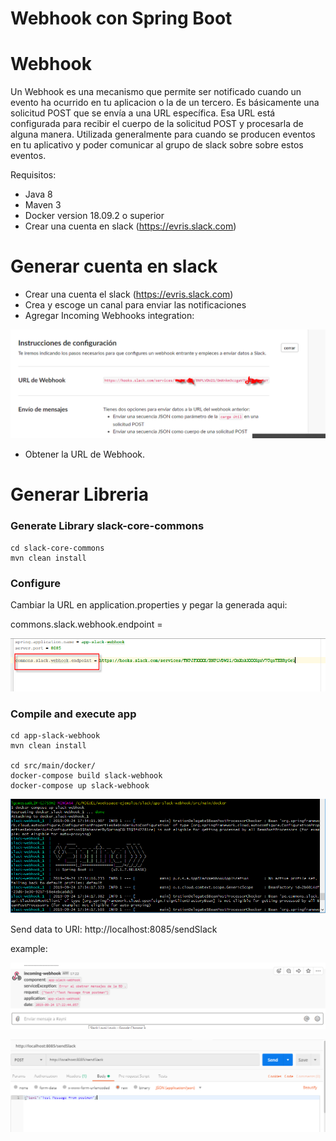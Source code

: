 Webhook con Spring Boot
==========================

# Webhook

Un Webhook es una mecanismo que permite ser notificado cuando un evento ha ocurrido en tu aplicacion o la de un tercero. Es básicamente una solicitud POST que se envía a una URL específica. Esa URL está configurada para recibir el cuerpo de la solicitud POST y procesarla de alguna manera.
Utilizada generalmente para cuando se producen eventos en tu aplicativo y poder comunicar al grupo de slack sobre sobre estos eventos.

Requisitos:
  - Java 8
  - Maven 3
  - Docker version 18.09.2 o superior
  - Crear una cuenta en slack (https://evris.slack.com)
  
# Generar cuenta en slack

 - Crear una cuenta el slack  (https://evris.slack.com)
 - Crea y escoge un canal para enviar las notificaciones
 - Agregar Incoming Webhooks integration:

![Screenshot from running application](img/config-webhook.png?raw=true "Screenshot JWT Spring Security Demo")

 - Obtener la URL de Webhook.

# Generar Libreria

 ### Generate Library slack-core-commons  
  
    cd slack-core-commons  
    mvn clean install
  
 ### Configure
 
  Cambiar la URL en application.properties y pegar la generada aqui:
  
  commons.slack.webhook.endpoint = 
 
  ![Screenshot from running application](img/URL.png?raw=true "Screenshot SLACK Spring  Demo")
  
  
 ### Compile and execute app
 
    cd app-slack-webhook
    mvn clean install
    
    cd src/main/docker/ 
    docker-compose build slack-webhook
    docker-compose up slack-webhook
    
  ![Screenshot from running application](img/docker-up.png?raw=true "Screenshot SLACK")
  
  Send data to URI: http://localhost:8085/sendSlack
  
  example:
  
  ![Screenshot from running application](img/message-slack.png?raw=true "Screenshot SLACK")
  
  
  ![Screenshot from running application](img/POST.png?raw=true "Screenshot SLACK")
  
 